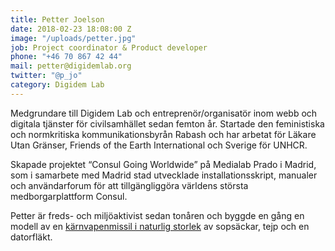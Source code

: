 ```yaml
---
title: Petter Joelson
date: 2018-02-23 18:08:00 Z
image: "/uploads/petter.jpg"
job: Project coordinator & Product developer
phone: "+46 70 867 42 44"
mail: petter@digidemlab.org
twitter: "@p_jo"
category: Digidem Lab
---
```


Medgrundare till Digidem Lab och entreprenör/organisatör inom webb och digitala tjänster för civilsamhället sedan femton år. Startade den feministiska och normkritiska kommunikationsbyrån Rabash och har arbetat för Läkare Utan Gränser, Friends of the Earth International och Sverige för UNHCR.

Skapade projektet “Consul Going Worldwide” på Medialab Prado i Madrid, som i samarbete med Madrid stad utvecklade installationsskript, manualer och användarforum för att tillgängliggöra världens största medborgarplattform Consul.

Petter är freds- och miljöaktivist sedan tonåren och byggde en gång en modell av en [kärnvapenmissil i naturlig storlek](http://media.gettyimages.com/photos/faslane-united-kingdom-campaigners-hold-an-inflatable-during-a-in-picture-id73572010?s=612x612) av sopsäckar, tejp och en datorfläkt.
